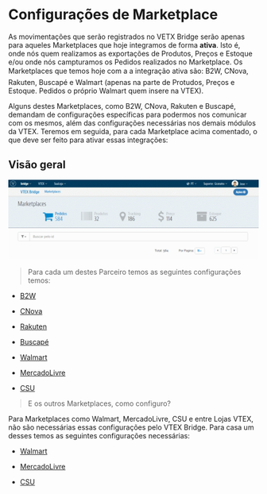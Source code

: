 # Configurações de Marketplace

As movimentações que serão registrados no VETX Bridge serão apenas para aqueles Marketplaces que hoje integramos de forma **ativa**. Isto é, onde nós quem realizamos as exportações de Produtos, Preços e Estoque e/ou onde nós campturamos os Pedidos realizados no Marketplace. Os Marketplaces que temos hoje com a a integração ativa são: B2W, CNova, Rakuten, Buscapé e Walmart (apenas na parte de Protudos, Preços e Estoque. Pedidos o próprio Walmart quem insere na VTEX).

Alguns destes Marketplaces, como B2W, CNova, Rakuten e Buscapé, demandam de configurações específicas para podermos nos comunicar com os mesmos, além das configurações necessárias nos demais módulos da VTEX.
Teremos em seguida, para cada Marketplace acima comentado, o que deve ser feito para ativar essas integrações:

## Visão geral

![Visão geral_config](V_newconfig.gif)

> Para cada um destes Parceiro temos as seguintes configurações temos:

* [B2W](b2w/index.html)

* [CNova](cnova/index.html)

* [Rakuten](rakuten/index.html)

* [Buscapé](buscape/index.html)

* [Walmart](walmart/index.html)

* [MercadoLivre](mercadolivre/index.html)

* [CSU](csu/index.html)

> E os outros Marketplaces, como configuro?

Para Marketplaces como Walmart, MercadoLivre, CSU e entre Lojas VTEX, não são necessárias essas configurações pelo VTEX Bridge.
Para casa um desses temos as seguintes configurações necessárias:

* [Walmart](http://help.vtex.com/hc/pt-br/articles/206873737-Walmart-Configura%C3%A7%C3%B5es-de-Marketplace)

* [MercadoLivre](http://help.vtex.com/hc/pt-br/articles/206866037-MercadoLivre-Configura%C3%A7%C3%B5es-de-Marketplace)

* [CSU](http://help.vtex.com/hc/pt-br/articles/206164018-Opte-CSU-CSU-Vivo-CSU-Santos-Configura%C3%A7%C3%B5es-de-Marketplace)
